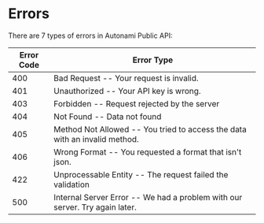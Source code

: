# Errors

There are 7 types of errors in Autonami Public API:


Error Code | Error Type
---------- | -------
400 | Bad Request -- Your request is invalid.
401 | Unauthorized -- Your API key is wrong.
403 | Forbidden -- Request rejected by the server
404 | Not Found -- Data not found
405 | Method Not Allowed -- You tried to access the data with an invalid method.
406 | Wrong Format -- You requested a format that isn't json.
422 | Unprocessable Entity -- The request failed the validation
500 | Internal Server Error -- We had a problem with our server. Try again later.

